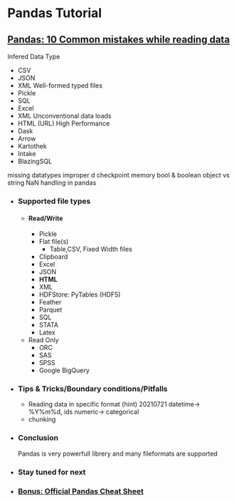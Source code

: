 # Pandas Tutorial
## [Pandas: 10 Common mistakes while reading data](https://pandas.pydata.org/pandas-docs/stable/reference/io.html)

Infered Data Type
- CSV
- JSON
- XML
Well-formed typed files
- Pickle
- SQL
- Excel
- XML
Unconventional data loads
- HTML (URL)
High Performance
- Dask
- Arrow
- Kartothek 
- Intake
- BlazingSQL


missing datatypes
improper d
checkpoint
memory
bool & boolean
object vs string
NaN handling in pandas


- ### Supported file types
  - #### Read/Write
    - Pickle
    - Flat file(s)
        - Table,CSV, Fixed Width files
    - Clipboard
    - Excel
    - JSON
    - **HTML**
    - XML
    - HDFStore: PyTables (HDF5)
    - Feather
    - Parquet
    - SQL
    - STATA
    - Latex
  - Read Only
    - ORC
    - SAS
    - SPSS
    - Google BigQuery
- ### Tips & Tricks/Boundary conditions/Pitfalls
  - Reading data in specific format (hint) 20210721 datetime-> %Y%m%d, ids numeric-> categorical
  - chunking
- ### Conclusion
  Pandas is very powerfull librery and many fileformats are supported   
- ### Stay tuned for next
- ### [Bonus: Official Pandas Cheat Sheet](https://github.com/pandas-dev/pandas/blob/master/doc/cheatsheet/Pandas_Cheat_Sheet.pdf)
